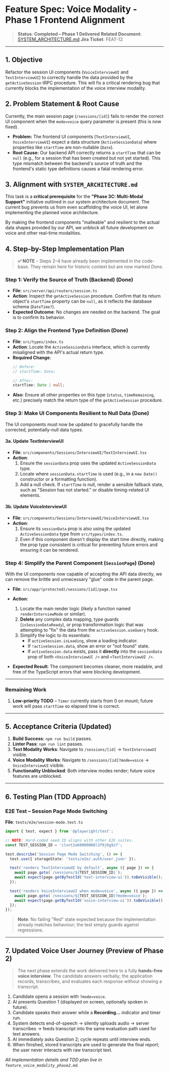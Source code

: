 # Feature Spec: Voice Modality - Phase 1 Frontend Alignment

> **Status**: **Completed – Phase 1 Delivered**
> **Related Document**: [SYSTEM_ARCHITECTURE.md](./SYSTEM_ARCHITECTURE.md)
> **Jira Ticket**: FEAT-12

---

## 1. Objective

Refactor the session UI components (`VoiceInterviewUI` and `TextInterviewUI`) to correctly handle the data provided by the `getActiveSession` tRPC procedure. This will fix a critical rendering bug that currently blocks the implementation of the voice interview modality.

## 2. Problem Statement & Root Cause

Currently, the main session page (`/sessions/[id]`) fails to render the correct UI component when the `mode=voice` query parameter is present (this is now fixed).

-   **Problem:** The frontend UI components (`TextInterviewUI`, `VoiceInterviewUI`) expect a data structure (`ActiveSessionData`) where properties like `startTime` are non-nullable (`Date`).
-   **Root Cause:** Our backend API correctly returns a `startTime` that can be `null` (e.g., for a session that has been created but not yet started). This type mismatch between the backend's source of truth and the frontend's static type definitions causes a fatal rendering error.

## 3. Alignment with `SYSTEM_ARCHITECTURE.md`

This task is a **critical prerequisite** for the **"Phase 3C: Multi-Modal Support"** initiative outlined in our system architecture document. The current bug prevents us from even scaffolding the voice UI, let alone implementing the planned voice architecture.

By making the frontend components "malleable" and resilient to the actual data shapes provided by our API, we unblock all future development on voice and other real-time modalities.

## 4. Step-by-Step Implementation Plan

> **✅ NOTE** – Steps 2–4 have already been implemented in the code-base. They remain here for historic context but are now marked *Done*.

### Step 1: Verify the Source of Truth (Backend) **(Done)**

-   **File**: `src/server/api/routers/session.ts`
-   **Action**: Inspect the `getActiveSession` procedure. Confirm that its return object's `startTime` property can be `null`, as it reflects the database schema (`DateTime?`).
-   **Expected Outcome**: No changes are needed on the backend. The goal is to confirm its behavior.

### Step 2: Align the Frontend Type Definition **(Done)**

-   **File**: `src/types/index.ts`
-   **Action**: Locate the `ActiveSessionData` interface, which is currently misaligned with the API's actual return type.
-   **Required Change**:
    ```typescript
    // Before:
    // startTime: Date;

    // After:
    startTime: Date | null;
    ```
-   **Also**: Ensure all other properties on this type (`status`, `timeRemaining`, etc.) precisely match the return type of the `getActiveSession` procedure.

### Step 3: Make UI Components Resilient to Null Data **(Done)**

The UI components must now be updated to gracefully handle the corrected, potentially-null data types.

#### 3a. Update TextInterviewUI

-   **File**: `src/components/Sessions/InterviewUI/TextInterviewUI.tsx`
-   **Action**:
    1.  Ensure the `sessionData` prop uses the updated `ActiveSessionData` type.
    2.  Locate where `sessionData.startTime` is used (e.g., in a `new Date()` constructor or a formatting function).
    3.  Add a null check. If `startTime` is null, render a sensible fallback state, such as "Session has not started." or disable timing-related UI elements.

#### 3b. Update VoiceInterviewUI

-   **File**: `src/components/Sessions/InterviewUI/VoiceInterviewUI.tsx`
-   **Action**:
    1.  Ensure its `sessionData` prop is also using the updated `ActiveSessionData` type from `src/types/index.ts`.
    2.  Even if this component doesn't display the start time directly, making the prop type consistent is critical for preventing future errors and ensuring it can be rendered.

### Step 4: Simplify the Parent Component (`SessionPage`) **(Done)**

With the UI components now capable of accepting the API data directly, we can remove the brittle and unnecessary "glue" code in the parent page.

-   **File**: `src/app/(protected)/sessions/[id]/page.tsx`
-   **Action**:
    1.  Locate the main render logic (likely a function named `renderInterviewMode` or similar).
    2.  **Delete** any complex data mapping, type guards (`isSessionDataReady`), or prop transformation logic that was attempting to "fix" the data from the `activeSession.useQuery` hook.
    3.  Simplify the logic to its essentials:
        -   If `activeSession.isLoading`, show a loading indicator.
        -   If `!activeSession.data`, show an error or "not found" state.
        -   If `activeSession.data` exists, pass it **directly** into the `sessionData` prop of both `<VoiceInterviewUI />` and `<TextInterviewUI />`.

-   **Expected Result**: The component becomes cleaner, more readable, and free of the TypeScript errors that were blocking development.

---

### Remaining Work

1. **Low-priority TODO** – `Timer` currently starts from 0 on mount; future work will pass `startTime` so elapsed time is correct.

---

## 5. Acceptance Criteria (Updated)

1. **Build Success**: `npm run build` passes.
2. **Linter Pass**: `npm run lint` passes.
3. **Text Modality Works**: Navigate to `/sessions/[id]` → `TextInterviewUI` visible.
4. **Voice Modality Works**: Navigate to `/sessions/[id]?mode=voice` → `VoiceInterviewUI` visible.
5. **Functionality Unblocked**: Both interview modes render; future voice features are unblocked.

---

## 6. Testing Plan (TDD Approach)

### E2E Test – Session Page Mode Switching

**File**: `tests/e2e/session-mode.test.ts`

```typescript
import { test, expect } from '@playwright/test';

// NOTE: Hard-coded seed ID aligns with other E2E suites.
const TEST_SESSION_ID = 'clxnt1o60000008l3f9j6g9z7';

test.describe('Session Page Mode Switching', () => {
  test.use({ storageState: 'tests/e2e/.auth/user.json' });

  test('renders TextInterviewUI by default', async ({ page }) => {
    await page.goto(`/sessions/${TEST_SESSION_ID}`);
    await expect(page.getByTestId('text-interview-ui')).toBeVisible();
  });

  test('renders VoiceInterviewUI when mode=voice', async ({ page }) => {
    await page.goto(`/sessions/${TEST_SESSION_ID}?mode=voice`);
    await expect(page.getByTestId('voice-interview-ui')).toBeVisible();
  });
});
```

> **Note**: No failing "Red" state expected because the implementation already matches behaviour; the test simply guards against regressions. 

---

## 7. Updated Voice User Journey (Preview of Phase 2)

> The next phase extends the work delivered here to a fully **hands-free voice interview**.  The candidate answers verbally; the application records, transcribes, and evaluates each response without showing a transcript.

1. Candidate opens a session with `?mode=voice`.
2. AI presents Question 1 (displayed on screen, optionally spoken in future).
3. Candidate speaks their answer while a **Recording…** indicator and timer run.
4. System detects end-of-speech → silently uploads audio → server transcribes → feeds transcript into the same evaluation path used for text answers.
5. AI immediately asks Question 2; cycle repeats until interview ends.
6. When finished, stored transcripts are used to generate the final report; the user never interacts with raw transcript text.

_All implementation details and TDD plan live in `feature_voice_modality_phase2.md`._ 